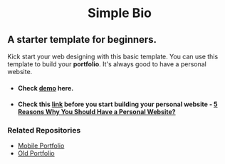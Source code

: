 # <center>Simple Bio</center>
## A starter template for beginners. 

Kick start your web designing with this basic template. You can use this template to build your **portfolio**. It's always good to have a personal website.

- #### Check [demo](https://vinitshahdeo.github.io/SimpleBio/) here. 
- #### Check this [link](https://medium.com/@vinitshahdeo/5-reasons-why-you-should-have-a-personal-website-43b145532925) before you start building your personal website - [5 Reasons Why You Should Have a Personal Website?](https://medium.com/@vinitshahdeo/5-reasons-why-you-should-have-a-personal-website-43b145532925)

### Related Repositories

- [Mobile Portfolio](https://github.com/vinitshahdeo/Mobile-Portfolio)
- [Old Portfolio](https://github.com/vinitshahdeo/Old-Portfolio)